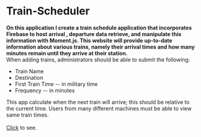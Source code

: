 # Train-Scheduler

<strong>On this application I create a train schedule application that incorporates Firebase to host arrival , departure data retrieve, and manipulate this information with Moment.js. This website will provide up-to-date information about various trains, namely their arrival times and how many minutes remain until they arrive at their station.</strong>
<br>
When adding trains, administrators should be able to submit the following:
<br>
<ul>
<li>Train Name</li>
<li>Destination</li>
<li>First Train Time -- in military time</li>
<li>Frequency -- in minutes</li>
</ul>
This app calculate when the next train will arrive; this should be relative to the current time.
Users from many different machines must be able to view same train times.
<br>
<br>
<a href = "https://ferewtucho.github.io/Train-Scheduler/"> Click</a> to see.






